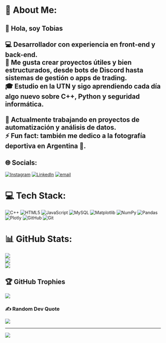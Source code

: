 # 💫 About Me:
## 👋 Hola, soy Tobias<br><br>💻 Desarrollador con experiencia en **front-end y back-end**.  <br>🚀 Me gusta crear proyectos útiles y bien estructurados, desde **bots de Discord** hasta **sistemas de gestión** o **apps de trading**.  <br>🎓 Estudio en la **UTN** y sigo aprendiendo cada día algo nuevo sobre **C++**, **Python** y **seguridad informática**.  <br><br>🌱 Actualmente trabajando en proyectos de automatización y análisis de datos.  <br>⚡ Fun fact: también me dedico a la **fotografía deportiva** en Argentina 📸.<br>


## 🌐 Socials:
[![Instagram](https://img.shields.io/badge/Instagram-%23E4405F.svg?logo=Instagram&logoColor=white)](https://instagram.com/n.tobii) [![LinkedIn](https://img.shields.io/badge/LinkedIn-%230077B5.svg?logo=linkedin&logoColor=white)](https://linkedin.com/in/https://www.linkedin.com/in/tobias-marcelo-nguyen-61496521b/) [![email](https://img.shields.io/badge/Email-D14836?logo=gmail&logoColor=white)](mailto:dinoliu570@gmail.com) 

# 💻 Tech Stack:
![C++](https://img.shields.io/badge/c++-%2300599C.svg?style=for-the-badge&logo=c%2B%2B&logoColor=white) ![HTML5](https://img.shields.io/badge/html5-%23E34F26.svg?style=for-the-badge&logo=html5&logoColor=white) ![JavaScript](https://img.shields.io/badge/javascript-%23323330.svg?style=for-the-badge&logo=javascript&logoColor=%23F7DF1E) ![MySQL](https://img.shields.io/badge/mysql-4479A1.svg?style=for-the-badge&logo=mysql&logoColor=white) ![Matplotlib](https://img.shields.io/badge/Matplotlib-%23ffffff.svg?style=for-the-badge&logo=Matplotlib&logoColor=black) ![NumPy](https://img.shields.io/badge/numpy-%23013243.svg?style=for-the-badge&logo=numpy&logoColor=white) ![Pandas](https://img.shields.io/badge/pandas-%23150458.svg?style=for-the-badge&logo=pandas&logoColor=white) ![Plotly](https://img.shields.io/badge/Plotly-%233F4F75.svg?style=for-the-badge&logo=plotly&logoColor=white) ![GitHub](https://img.shields.io/badge/github-%23121011.svg?style=for-the-badge&logo=github&logoColor=white) ![Git](https://img.shields.io/badge/git-%23F05033.svg?style=for-the-badge&logo=git&logoColor=white)
# 📊 GitHub Stats:
![](https://github-readme-stats.vercel.app/api?username=HainZukk&theme=nord&hide_border=false&include_all_commits=true&count_private=true)<br/>
![](https://nirzak-streak-stats.vercel.app/?user=HainZukk&theme=nord&hide_border=false)<br/>
![](https://github-readme-stats.vercel.app/api/top-langs/?username=HainZukk&theme=nord&hide_border=false&include_all_commits=true&count_private=true&layout=compact)

## 🏆 GitHub Trophies
![](https://github-profile-trophy.vercel.app/?username=HainZukk&theme=nord&no-frame=false&no-bg=false&margin-w=4)

### ✍️ Random Dev Quote
![](https://quotes-github-readme.vercel.app/api?type=horizontal&theme=radical)

---
[![](https://visitcount.itsvg.in/api?id=HainZukk&icon=2&color=0)](https://visitcount.itsvg.in)


